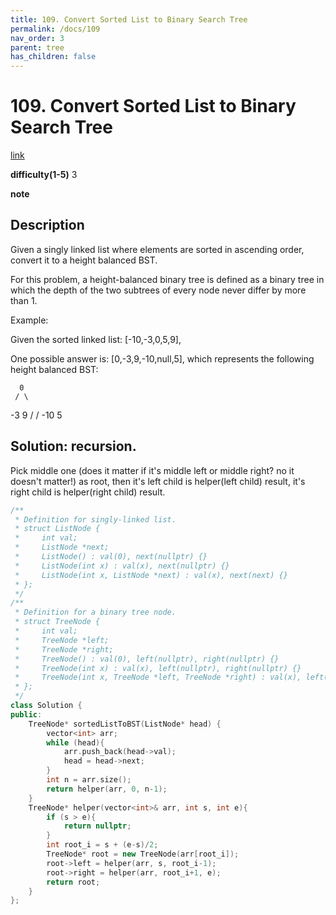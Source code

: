 ```yaml
---
title: 109. Convert Sorted List to Binary Search Tree
permalink: /docs/109
nav_order: 3
parent: tree
has_children: false
---
```

# 109. Convert Sorted List to Binary Search Tree
[link](https://leetcode.com/problems/convert-sorted-list-to-binary-search-tree/)

**difficulty(1-5)**
3

**note**

## Description
Given a singly linked list where elements are sorted in ascending order, convert it to a height balanced BST.

For this problem, a height-balanced binary tree is defined as a binary tree in which the depth of the two subtrees of every node never differ by more than 1.

Example:

Given the sorted linked list: [-10,-3,0,5,9],

One possible answer is: [0,-3,9,-10,null,5], which represents the following height balanced BST:

      0
     / \
   -3   9
   /   /
 -10  5

## Solution: recursion. 
Pick middle one (does it matter if it's middle left or middle right? no it doesn't 
matter!) as root, then it's left child is helper(left child) result, it's right child 
is helper(right child) result.
```c++
/**
 * Definition for singly-linked list.
 * struct ListNode {
 *     int val;
 *     ListNode *next;
 *     ListNode() : val(0), next(nullptr) {}
 *     ListNode(int x) : val(x), next(nullptr) {}
 *     ListNode(int x, ListNode *next) : val(x), next(next) {}
 * };
 */
/**
 * Definition for a binary tree node.
 * struct TreeNode {
 *     int val;
 *     TreeNode *left;
 *     TreeNode *right;
 *     TreeNode() : val(0), left(nullptr), right(nullptr) {}
 *     TreeNode(int x) : val(x), left(nullptr), right(nullptr) {}
 *     TreeNode(int x, TreeNode *left, TreeNode *right) : val(x), left(left), right(right) {}
 * };
 */
class Solution {
public:
    TreeNode* sortedListToBST(ListNode* head) {
        vector<int> arr;
        while (head){
            arr.push_back(head->val);
            head = head->next;
        }
        int n = arr.size();
        return helper(arr, 0, n-1);
    }
    TreeNode* helper(vector<int>& arr, int s, int e){
        if (s > e){
            return nullptr;
        }
        int root_i = s + (e-s)/2;
        TreeNode* root = new TreeNode(arr[root_i]);
        root->left = helper(arr, s, root_i-1);
        root->right = helper(arr, root_i+1, e);
        return root;
    }
};
```